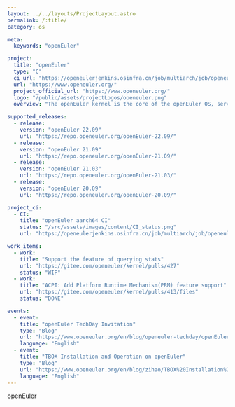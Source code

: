 ```yaml
---
layout: ../../layouts/ProjectLayout.astro
permalink: /:title/
category: os

meta:
  keywords: "openEuler"

project:
  title: "openEuler"
  type: "C"
  ci_url: "https://openeulerjenkins.osinfra.cn/job/multiarch/job/openeuler"
  url: "https://www.openeuler.org/"
  project_official_url: "https://www.openeuler.org/"
  logo: "/public/assets/projectLogos/openeuler.png"
  overview: "The openEuler kernel is the core of the openEuler OS, serving as the foundation of system performance and stability and a bridge between processors, devices, and services."

supported_releases:
  - release:
    version: "openEuler 22.09"
    url: "https://repo.openeuler.org/openEuler-22.09/"
  - release:
    version: "openEuler 21.09"
    url: "https://repo.openeuler.org/openEuler-21.09/"
  - release:
    version: "openEuler 21.03"
    url: "https://repo.openeuler.org/openEuler-21.03/"
  - release:
    version: "openEuler 20.09"
    url: "https://repo.openeuler.org/openEuler-20.09/"

project_ci:
  - CI:
    title: "openEuler aarch64 CI"
    status: "/src/assets/images/content/CI_status.png"
    url: "https://openeulerjenkins.osinfra.cn/job/multiarch/job/openeuler/job/aarch64/job/kernel/"

work_items:
  - work:
    title: "Support the feature of querying stats"
    url: "https://gitee.com/openeuler/kernel/pulls/427"
    status: "WIP"
  - work:
    title: "ACPI: Add Platform Runtime Mechanism(PRM) feature support"
    url: "https://gitee.com/openeuler/kernel/pulls/413/files"
    status: "DONE"

events:
  - event:
    title: "openEuler TechDay Invitation"
    type: "Blog"
    url: "https://www.openeuler.org/en/blog/openeuler-techday/openEuler%20TechDay%20Invitation.html"
    language: "English"
  - event:
    title: "TBOX Installation and Operation on openEuler"
    type: "Blog"
    url: "https://www.openeuler.org/en/blog/zihao/TBOX%20Installation%20and%20Operation%20on%20openEuler.html"
    language: "English"
---
```


<p>openEuler</p>
